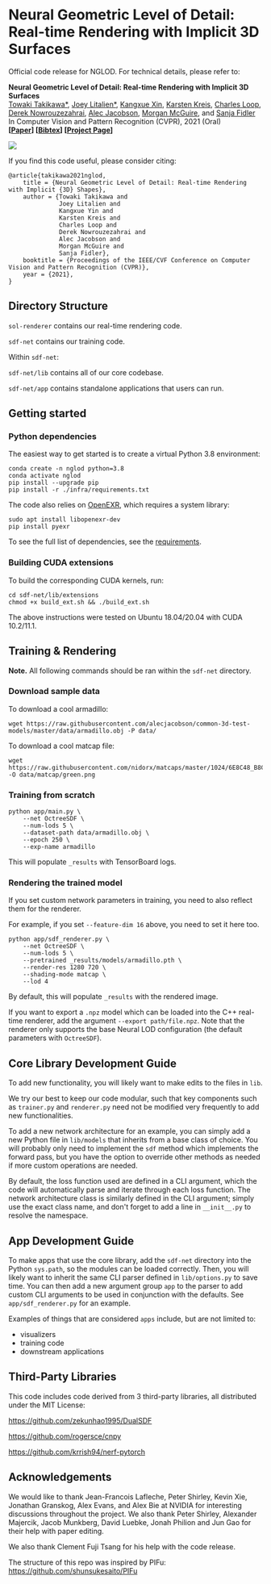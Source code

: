 # Neural Geometric Level of Detail: Real-time Rendering with Implicit 3D Surfaces

Official code release for NGLOD. For technical details, please refer to:

**Neural Geometric Level of Detail: Real-time Rendering with Implicit 3D Surfaces**  
[Towaki Takikawa*](https://tovacinni.github.io), [Joey Litalien*](https://joeylitalien.github.io), [Kangxue Xin](https://kangxue.org/), [Karsten Kreis](https://scholar.google.de/citations?user=rFd-DiAAAAAJ), [Charles Loop](https://research.nvidia.com/person/charles-loop), [Derek Nowrouzezahrai](http://www.cim.mcgill.ca/~derek/), [Alec Jacobson](https://www.cs.toronto.edu/~jacobson/), [Morgan McGuire](https://casual-effects.com/), and [Sanja Fidler](https://www.cs.toronto.edu/~fidler/)\
In Computer Vision and Pattern Recognition (CVPR), 2021 (Oral)\
**[[Paper](https://arxiv.org/abs/2101.10994)] [[Bibtex](https://nv-tlabs.github.io/nglod/assets/nglod.bib)] [[Project Page](https://nv-tlabs.github.io/nglod/)]**

![](imgs/imgs_teaser.jpg)

If you find this code useful, please consider citing:

```
@article{takikawa2021nglod,
    title = {Neural Geometric Level of Detail: Real-time Rendering with Implicit {3D} Shapes}, 
    author = {Towaki Takikawa and
              Joey Litalien and 
              Kangxue Yin and 
              Karsten Kreis and 
              Charles Loop and 
              Derek Nowrouzezahrai and 
              Alec Jacobson and 
              Morgan McGuire and 
              Sanja Fidler},
    booktitle = {Proceedings of the IEEE/CVF Conference on Computer Vision and Pattern Recognition (CVPR)},
    year = {2021},
}
```

## Directory Structure

`sol-renderer` contains our real-time rendering code.

`sdf-net` contains our training code.

Within `sdf-net`:

`sdf-net/lib` contains all of our core codebase.

`sdf-net/app` contains standalone applications that users can run.

## Getting started

### Python dependencies
The easiest way to get started is to create a virtual Python 3.8 environment:
```
conda create -n nglod python=3.8
conda activate nglod
pip install --upgrade pip
pip install -r ./infra/requirements.txt
```

The code also relies on [OpenEXR](https://www.openexr.com/), which requires a system library:

```
sudo apt install libopenexr-dev 
pip install pyexr
```

To see the full list of dependencies, see the [requirements](infra/requirements.txt).

### Building CUDA extensions
To build the corresponding CUDA kernels, run:
```
cd sdf-net/lib/extensions
chmod +x build_ext.sh && ./build_ext.sh
```

The above instructions were tested on Ubuntu 18.04/20.04 with CUDA 10.2/11.1.

## Training & Rendering

**Note.** All following commands should be ran within the `sdf-net` directory.

### Download sample data

To download a cool armadillo:

```
wget https://raw.githubusercontent.com/alecjacobson/common-3d-test-models/master/data/armadillo.obj -P data/
```

To download a cool matcap file:

```
wget https://raw.githubusercontent.com/nidorx/matcaps/master/1024/6E8C48_B8CDA7_344018_A8BC94.png -O data/matcap/green.png
```

### Training from scratch

```
python app/main.py \
    --net OctreeSDF \
    --num-lods 5 \
    --dataset-path data/armadillo.obj \
    --epoch 250 \
    --exp-name armadillo
```

This will populate `_results` with TensorBoard logs.

### Rendering the trained model

If you set custom network parameters in training, you need to also reflect them for the renderer.

For example, if you set `--feature-dim 16` above, you need to set it here too.

```
python app/sdf_renderer.py \
    --net OctreeSDF \
    --num-lods 5 \
    --pretrained _results/models/armadillo.pth \
    --render-res 1280 720 \
    --shading-mode matcap \
    --lod 4
```

By default, this will populate `_results` with the rendered image.

If you want to export a `.npz` model which can be loaded into the C++ real-time renderer, add the argument 
`--export path/file.npz`. Note that the renderer only supports the base Neural LOD configuration
(the default parameters with `OctreeSDF`).

## Core Library Development Guide

To add new functionality, you will likely want to make edits to the files in `lib`. 

We try our best to keep our code modular, such that key components such as `trainer.py` and `renderer.py` 
need not be modified very frequently to add new functionalities.

To add a new network architecture for an example, you can simply add a new Python file in `lib/models` that
inherits from a base class of choice. You will probably only need to implement the `sdf` method which 
implements the forward pass, but you have the option to override other methods as needed if more custom
operations are needed. 

By default, the loss function used are defined in a CLI argument, which the code will automatically parse
and iterate through each loss function. The network architecture class is similarly defined in the CLI 
argument; simply use the exact class name, and don't forget to add a line in `__init__.py` to resolve the 
namespace.

## App Development Guide

To make apps that use the core library, add the `sdf-net` directory into the Python `sys.path`, so 
the modules can be loaded correctly. Then, you will likely want to inherit the same CLI parser defined
in `lib/options.py` to save time. You can then add a new argument group `app` to the parser to add custom
CLI arguments to be used in conjunction with the defaults. See `app/sdf_renderer.py` for an example.

Examples of things that are considered `apps` include, but are not limited to:

- visualizers
- training code
- downstream applications

## Third-Party Libraries

This code includes code derived from 3 third-party libraries, all distributed under the MIT License:

https://github.com/zekunhao1995/DualSDF

https://github.com/rogersce/cnpy

https://github.com/krrish94/nerf-pytorch

## Acknowledgements

We would like to thank Jean-Francois Lafleche, Peter Shirley, Kevin Xie, Jonathan Granskog, 
Alex Evans, and Alex Bie at NVIDIA for interesting discussions throughout the project. 
We also thank Peter Shirley, Alexander Majercik, Jacob Munkberg, David Luebke, Jonah Philion and 
Jun Gao for their help with paper editing.

We also thank Clement Fuji Tsang for his help with the code release.

The structure of this repo was inspired by PIFu: https://github.com/shunsukesaito/PIFu

